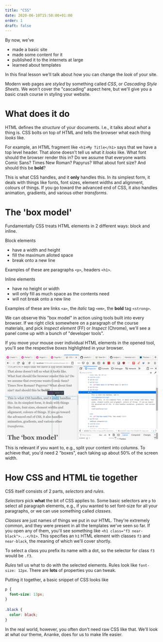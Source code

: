 ```yaml
---
title: "CSS"
date: 2020-06-10T15:50:00+01:00
order: 1
draft: false
---
```

By now, we've 

- made a basic site
- made some content for it
- published it to the internets at large
- learned about templates

In this final lesson we'll talk about how you can change the _look_ of your site.

Modern web pages are _styled_ by something called _CSS_, or _Cascading Style Sheets_. We won't cover the "cascading" aspect here, but we'll give you a basic crash course in styling your website.

# What does it do
HTML defines the _structure_ of your documents. I.e., it talks about _what_ a thing is. CSS bolts on top of HTML and tells the browser what each thing _looks_ like.

For example, an HTML fragment like `<h1>My Title</h1>` says that we have a top level header. That alone doesn't tell us what it _looks_ like. What font should the browser render this in? Do we assume that everyone wants Comic Sans? Times New Roman? Papyrus? What about font size? And should this be **bold**?

This is what CSS handles, and it **only** handles this. In its simplest form, it deals with things like fonts, font sizes, element widths and alignment, colours of things. If you go toward the advanced end of CSS, it also handles animation, gradients, and various other _transforms_.

# The 'box model'
Fundamentally CSS treats HTML elements in 2 different ways: block and inline.

Block elements

- have a width and height
- fill the maximum alloted space
- break onto a new line

Examples of these are paragraphs `<p>`, headers `<h1>`.

Inline elements

- have no height or width
- will only fill as much space as the contents need
- will not break onto a new line

Examples of these are links `<a>`, the _italic_ tag `<em>`, the **bold** tag `<strong>`.

We can observe this "box model" in action using tools built into every browser. If we right click somewhere on a paragraph of the course materials, and pick _Inspect element_ (FF) or _Inspect_ (Chrome), we'll see a panel come up with a bunch of "developer tools".

If you move your mouse over individual HTML elements in the opened tool, you'll see the respective _boxes_ highlighted in your browser.

![Browser](browser-0.png)

This is relevant if you want to, e.g., split your content into columns. To achieve that, you'd need 2 "boxes", each taking up about 50% of the screen width.

# How CSS and HTML tie together
CSS itself consists of 2 parts, _selectors_ and _rules_.

_Selectors_ pick **what** the bit of CSS applies to. Some basic selectors are `p` to select all paragraph elements, e.g., if you wanted to set font-size for all your paragraphs, or we can use something called _classes_. 

_Classes_ are just names of things we put in our HTML. They're extremely common, and they were present in all the templates we've seen so far. If you open any of them, you'll see something like `<h1 class="f3 near-black">...</h1>`.
This specifies an `h1` HTML element with classes `f3` and `near-black`, the meaning of which we'll cover shortly. 

To select a class you prefix its name with a dot, so the selector for class `f3` would be `.f3`.

_Rules_ tell us what to do with the selected elements. Rules look like `font-size: 12px`. There are **lots** of properties you can tweak.

Putting it together, a basic snippet of CSS looks like

```css
p {
  font-size: 13px;
}

.black {
  color: black;
}
```

In the real world, however, you often don't need raw CSS like that. We'll look at what our theme, Ananke, does for us to make life easier.
